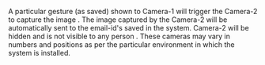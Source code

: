A particular gesture (as saved) shown to Camera-1 will trigger the Camera-2
to capture the image .
The image captured by the Camera-2 will be automatically sent to the
email-id's saved in the system.
Camera-2 will be hidden and is not visible to any person .
These cameras may vary in numbers and positions as per the particular
environment in which the system is installed.
